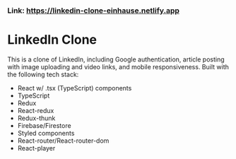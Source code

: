 ### Link: https://linkedin-clone-einhause.netlify.app

# LinkedIn Clone

This is a clone of LinkedIn, including Google authentication, article posting with
image uploading and video links, and mobile responsiveness. Built with the following
tech stack:

- React w/ .tsx (TypeScript) components
- TypeScript
- Redux
- React-redux
- Redux-thunk
- Firebase/Firestore
- Styled components
- React-router/React-router-dom
- React-player

